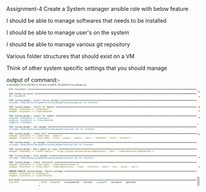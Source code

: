 Assignment-4
Create a System manager ansible role with below feature

I should be able to manage softwares that needs to be installed

I should be able to manage user's on the system

I should be able to manage various git repository

Various folder structures that should exist on a VM

Think of other system specific settings that you should manage

output of command:- 
![alt text](output.png)